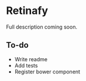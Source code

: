 # Retinafy

Full description coming soon.

## To-do

- Write readme
- Add tests
- Register bower component
